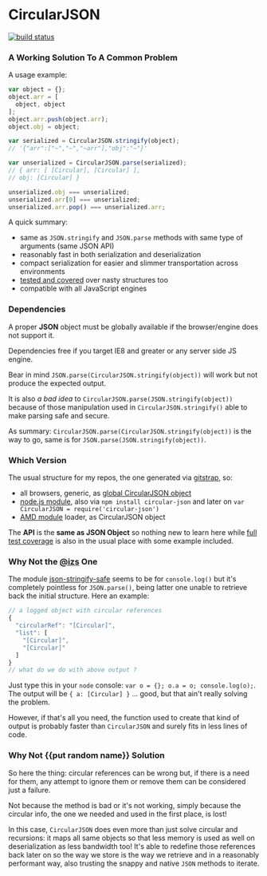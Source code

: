 CircularJSON
============

[![build status](https://secure.travis-ci.org/WebReflection/circular-json.png)](http://travis-ci.org/WebReflection/circular-json)


### A Working Solution To A Common Problem
A usage example:

```JavaScript
var object = {};
object.arr = [
  object, object
];
object.arr.push(object.arr);
object.obj = object;

var serialized = CircularJSON.stringify(object);
// '{"arr":["~","~","~arr"],"obj":"~"}'

var unserialized = CircularJSON.parse(serialized);
// { arr: [ [Circular], [Circular] ],
// obj: [Circular] }

unserialized.obj === unserialized;
unserialized.arr[0] === unserialized;
unserialized.arr.pop() === unserialized.arr;
```

A quick summary:

  * same as `JSON.stringify` and `JSON.parse` methods with same type of arguments (same JSON API)
  * reasonably fast in both serialization and deserialization
  * compact serialization for easier and slimmer transportation across environments
  * [tested and covered](test/circular-json.js) over nasty structures too
  * compatible with all JavaScript engines


### Dependencies
A proper **JSON** object must be globally available if the browser/engine does not support it.

Dependencies free if you target IE8 and greater or any server side JS engine.

Bear in mind `JSON.parse(CircularJSON.stringify(object))` will work but not produce the expected output.

It is also *a bad idea* to `CircularJSON.parse(JSON.stringify(object))` because of those manipulation used in `CircularJSON.stringify()` able to make parsing safe and secure.

As summary: `CircularJSON.parse(CircularJSON.stringify(object))` is the way to go, same is for `JSON.parse(JSON.stringify(object))`.


### Which Version
The usual structure for my repos, the one generated via [gitstrap](https://github.com/WebReflection/gitstrap), so:

  * all browsers, generic, as [global CircularJSON object](build/circular-json.js)
  * [node.js module](build/circular-json.node.js), also via `npm install circular-json` and later on `var CircularJSON = require('circular-json')`
  * [AMD module](build/circular-json.amd.js) loader, as CircularJSON object

The **API** is the **same as JSON Object** so nothing new to learn here while [full test coverage](test/circular-json.js) is also in the usual place with some example included.


### Why Not the [@izs](https://twitter.com/izs) One
The module [json-stringify-safe](https://github.com/isaacs/json-stringify-safe) seems to be for `console.log()`  but it's completely pointless for `JSON.parse()`, being latter one unable to retrieve back the initial structure. Here an example:

```JavaScript
// a logged object with circular references
{
  "circularRef": "[Circular]",
  "list": [
    "[Circular]",
    "[Circular]"
  ]
}
// what do we do with above output ?
```

Just type this in your `node` console: `var o = {}; o.a = o; console.log(o);`. The output will be `{ a: [Circular] }` ... good, but that ain't really solving the problem.

However, if that's all you need, the function used to create that kind of output is probably faster than `CircularJSON` and surely fits in less lines of code.


### Why Not {{put random name}} Solution
So here the thing: circular references can be wrong but, if there is a need for them, any attempt to ignore them or remove them can be considered just a failure.

Not because the method is bad or it's not working, simply because the circular info, the one we needed and used in the first place, is lost!

In this case, `CircularJSON` does even more than just solve circular and recursions: it maps all same objects so that less memory is used as well on deserialization as less bandwidth too!
It's able to redefine those references back later on so the way we store is the way we retrieve and in a reasonably performant way, also trusting the snappy and native `JSON` methods to iterate.
